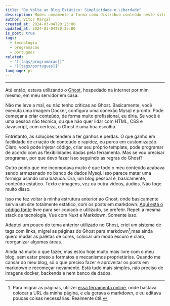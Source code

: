 ```yaml
---
title: "De Volta ao Blog Estático: Simplicidade e Liberdade"
description: Mudei novamente a forma como distribuo conteúdo neste site.
author: Vítor Marçal
created_at: 2024-03-04T20:25:00
updated_at: 2024-03-04T20:25:00
is_post: true
tags:
  - tecnologia
  - programacao
  - portugues
related:
  - "[[tags/programacao]]"
  - "[[tags/portugues]]"
language: pt
---
```

----

Até então, estava utilizando o [Ghost](https://github.com/TryGhost/Ghost), hospedado na internet por mim mesmo, em meu servidor em casa.

Não me leve a mal, eu não tenho críticas ao Ghost. Basicamente, você executa uma imagem Docker, configura uma conexão Mysql e pronto. Pode começar a criar conteúdo, de forma muito profissional, eu diria. Se você é uma pessoa não técnica, ou que não quer lidar com HTML, CSS e Javascript, com certeza, o Ghost é uma boa escolha.

Entretanto, as soluções tendem a ter ganhos e perdas. O que ganho em facilidade de criação de conteúdo e rapidez, eu perco em customização. Claro, você pode injetar código, criar seu próprio template, pode programar de acordo com as flexibilidades dadas pela ferramenta. Mas se vou precisar programar, por que devo fazer isso seguindo as regras do Ghost?

Outro ponto que me incomodava muito é que todo o meu conteúdo acabava sendo armazenado no banco de dados Mysql. Isso parece matar uma formiga usando uma bazuca. Ora, um blog pessoal é, basicamente, conteúdo estático. Texto e imagens, vez ou outra vídeos, áudios. Não foge muito disso.

Isso me fez voltar à minha estrutura anterior ao Ghost, onde basicamente servia um site totalmente estático, com os posts em markdown. [Aqui está o código fonte](https://github.com/vitormarcal/marcal-blog) livre para ser copiado e utilizado, se preferir. Repeti a mesma stack de tecnologia, Vue com Nuxt e Markdown. Somente isso.

Adaptei um pouco do tema anterior utilizado no Ghost, criei um sistema de tags com links, migrei as páginas do Ghost para markdown[^1],mas ainda quero mudar as paletas de cores, colocar um modo escuro e claro, reorganizar algumas áreas.

Ainda há muito o que fazer, mas estou hoje muito mais livre com o meu blog, sem estar preso a formatos e mecanismos proprietários. Quando me cansar do meu blog, só o que preciso fazer é aproveitar os posts em markdown e recomeçar novamente. Está tudo mais simples, não preciso de imagens docker, backends e nem banco de dados.

[^1]: Para migrar as páginas, utilizei [essa ferramenta online](https://urltomarkdown.com/), onde bastava colocar a URL da minha página, e ela gerava o markdown, e eu editava poucas coisas necessárias. Realmente útil.